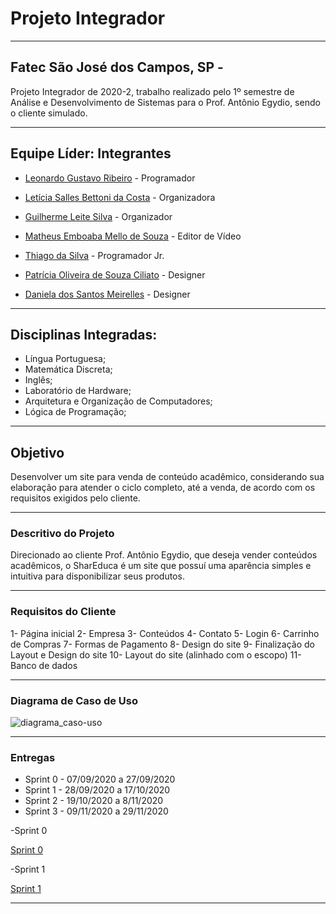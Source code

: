 # Projeto Integrador
----------------------------------------------------------------------------------------------------------------------------------------------------------
## Fatec São José dos Campos, SP - 
Projeto Integrador de 2020-2, trabalho realizado pelo 1º semestre de Análise e 
Desenvolvimento de Sistemas para o Prof. Antônio Egydio, sendo o cliente simulado.

----------------------------------------------------------------------------------------------------------------------------------------------------------
## Equipe Líder: Integrantes

- [Leonardo Gustavo Ribeiro](https://github.com/Leo0256) - Programador

- [Letícia Salles Bettoni da Costa](https://github.com/leticiasalles) - Organizadora

- [Guilherme Leite Silva](https://github.com/Glsilva) - Organizador

- [Matheus Emboaba Mello de Souza](https://github.com/MatheusEmboabaTeteu) - Editor de Vídeo

- [Thiago da Silva](https://github.com/Thiago-Thome) - Programador Jr.

- [Patrícia Oliveira de Souza Ciliato](https://github.com/Ppistache) - Designer

- [Daniela dos Santos Meirelles](https://github.com/DanielaMeirelles) - Designer

----------------------------------------------------------------------------------------------------------------------------------------------------------
## Disciplinas Integradas:
- Língua Portuguesa;
- Matemática Discreta;
- Inglês;
- Laboratório de Hardware;
- Arquitetura e Organização de Computadores;
- Lógica de Programação;

----------------------------------------------------------------------------------------------------------------------------------------------------------
## Objetivo
Desenvolver um site para venda de conteúdo acadêmico, considerando sua elaboração para atender o ciclo completo, até a venda, de acordo com os requisitos exigidos pelo cliente. 

----------------------------------------------------------------------------------------------------------------------------------------------------------
### Descritivo do Projeto
Direcionado ao cliente Prof. Antônio Egydio, que deseja vender conteúdos acadêmicos, o SharEduca é um site que possuí uma aparência simples e 
intuitiva para disponibilizar seus produtos. 

----------------------------------------------------------------------------------------------------------------------------------------------------------
### Requisitos do Cliente
1- Página inicial
2- Empresa
3- Conteúdos
4- Contato
5- Login
6- Carrinho de Compras
7- Formas de Pagamento
8- Design do site 
9- Finalização do Layout e Design do site 
10- Layout do site (alinhado com o escopo)
11- Banco de dados 

----------------------------------------------------------------------------------------------------------------------------------------------------------
### Diagrama de Caso de Uso
![diagrama_caso-uso](https://github.com/Leo0256/Equipe_Lider-Projeto_Integrador/blob/master/Projeto/Documentos/Imagens/Diagrama%20de%20Caso%20de%20Uso.png)

----------------------------------------------------------------------------------------------------------------------------------------------------------
### Entregas
- Sprint 0 - 07/09/2020 a 27/09/2020
- Sprint 1 - 28/09/2020 a 17/10/2020
- Sprint 2 - 19/10/2020 a 8/11/2020
- Sprint 3 - 09/11/2020 a 29/11/2020

 -Sprint 0

<a href='https://github.com/Leo0256/Equipe_Lider-Projeto_Integrador/tree/master/Sprint%200'>Sprint 0</a>
 
 
 -Sprint 1

<a href='https://github.com/Leo0256/Equipe_Lider-Projeto_Integrador/tree/master/Sprint%201'>Sprint 1</a>

----------------------------------------------------------------------------------------------------------------------------------------------------------

